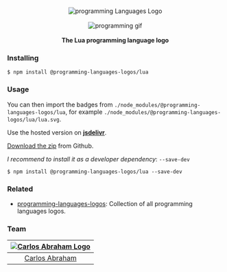 <p align="center">
    <br>
    <img src="https://cdn.jsdelivr.net/npm/@programming-languages-logos/lua@0.0.0/lua_256x256.png" alt="programming Languages Logo">
    <br>
    <br>
    <img src="https://cdn.abranhe.com/projects/porgramming-languages-logos/logo.svg" alt="programming gif">
    <br>
    <br>
    <b>The Lua programming language logo</b>
</p>

### Installing

```
$ npm install @programming-languages-logos/lua
```

### Usage

You can then import the badges from `./node_modules/@programming-languages-logos/lua`, for example `./node_modules/@programming-languages-logos/lua/lua.svg`.

Use the hosted version on
[**jsdelivr**](https://www.jsdelivr.com/package/npm/@programming-languages-logos/lua).

[Download the zip](https://github.com/abranhe/programming-languages-logos/releases/latest) from Github.

_I recommend to install it as a developer dependency_: `--save-dev`

```
$ npm install @programming-languages-logos/lua --save-dev
```

### Related

- [programming-languages-logos][all]: Collection of all programming languages logos.

### Team

| [![Carlos Abraham Logo][abranhe-img]][abranhe] |
| :--------------------------------------------: |
|           [Carlos Abraham][abranhe]            |

<!------------- Some links ----------------->

[abranhe]: https://github.com/abranhe
[abranhe-img]: https://avatars3.githubusercontent.com/u/21347264?s=50
[all]: https://github.com/abranhe/programming-languages-logos

